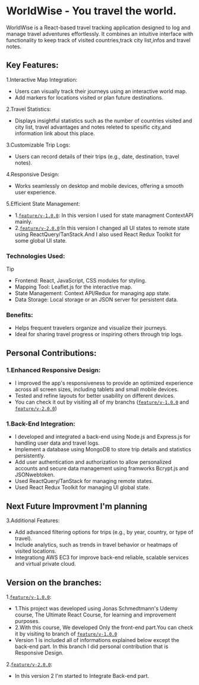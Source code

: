 # WorldWise - You travel the world.
 WorldWise is a React-based travel tracking application designed to log and manage travel adventures effortlessly. It combines an intuitive interface with functionality to keep track of visited countries,track city list,infos and travel notes.

## Key Features:
1.Interactive Map Integration:
- Users can visually track their journeys using an interactive world map.
- Add markers for locations visited or plan future destinations.

2.Travel Statistics:
- Displays insightful statistics such as the number of countries visited and city list, travel advantages and notes releted to spesific city,and information link about this place.

3.Customizable Trip Logs:
- Users can record details of their trips (e.g., date, destination, travel notes).

4.Responsive Design:
- Works seamlessly on desktop and mobile devices, offering a smooth user experience.

5.Efficient State Management:
- 1.<code>[feature/v-1.0.0](https://github.com/BekCodingAddict/WorldWise/tree/feature/v-1.0.0)</code>: In this version I used for state managment ContextAPI mainly.
- 2.<code>[feature/v-2.0.0](https://github.com/BekCodingAddict/WorldWise/tree/feature/v-2.0.0)</code>:In this version I changed all UI states to remote state using ReactQuery/TanStack.And I also used React Redux Toolkit for some global UI state.
  

### Technologies Used:
>[!TIP]
>- Frontend: React, JavaScript, CSS modules for styling.
>- Mapping Tool: Leaflet.js for the interactive map.
>- State Management: Context API/Redux for managing app state.
>- Data Storage: Local storage or an JSON server for persistent data.

### Benefits:
- Helps frequent travelers organize and visualize their journeys.
- Ideal for sharing travel progress or inspiring others through trip logs.

## Personal Contributions:
### 1.Enhanced Responsive Design:
  - I improved the app's responsiveness to provide an optimized experience across all screen sizes, including tablets and small mobile devices.
  - Tested and refine layouts for better usability on different devices.
  - You can check it out by visiting all of my branchs (<code>[feature/v-1.0.0](https://github.com/BekCodingAddict/WorldWise/tree/feature/v-1.0.0)</code> and <code>[feature/v-2.0.0](https://github.com/BekCodingAddict/WorldWise/tree/feature/v-2.0.0)</code>)
  
### 1.Back-End Integration:
  - I developed and integrated a back-end using Node.js and Express.js for handling user data and travel logs.
  - Implement a database using MongoDB to store trip details and statistics persistently.
  - Add user authentication  and authorization to allow personalized accounts and secure data management using framworks Bcrypt.js and JSONwebtoken.
  - Used ReactQuery/TanStack for managing remote states.
  - Used React Redux Toolkit for managing UI global state.

## Next Future Improvment I'm planning
3.Additional Features:
- Add advanced filtering options for trips (e.g., by year, country, or type of travel).
- Include analytics, such as trends in travel behavior or heatmaps of visited locations.
- Integrationg AWS EC3 for improve back-end reliable, scalable services and virtual private cloud.

## Version on the branches:
1.<code>[feature/v-1.0.0](https://github.com/BekCodingAddict/WorldWise/tree/feature/v-1.0.0)</code>:
  - 1.This project was developed using Jonas Schmedtmann's Udemy course, The Ultimate React Course, for learning and improvement purposes.
  - 2.With this course, We developed Only the front-end part.You can check it by visiting to branch of <code>[feature/v-1.0.0](https://github.com/BekCodingAddict/WorldWise/tree/feature/v-1.0.0)</code>
  - Version 1 is included all of informations explained below except the back-end part. In this branch I did personal contribution that is Responsive Design.
     
2.<code>[feature/v-2.0.0](https://github.com/BekCodingAddict/WorldWise/tree/feature/v-2.0.0)</code>:
   - In this version 2  I'm started to Integrate Back-end part.

